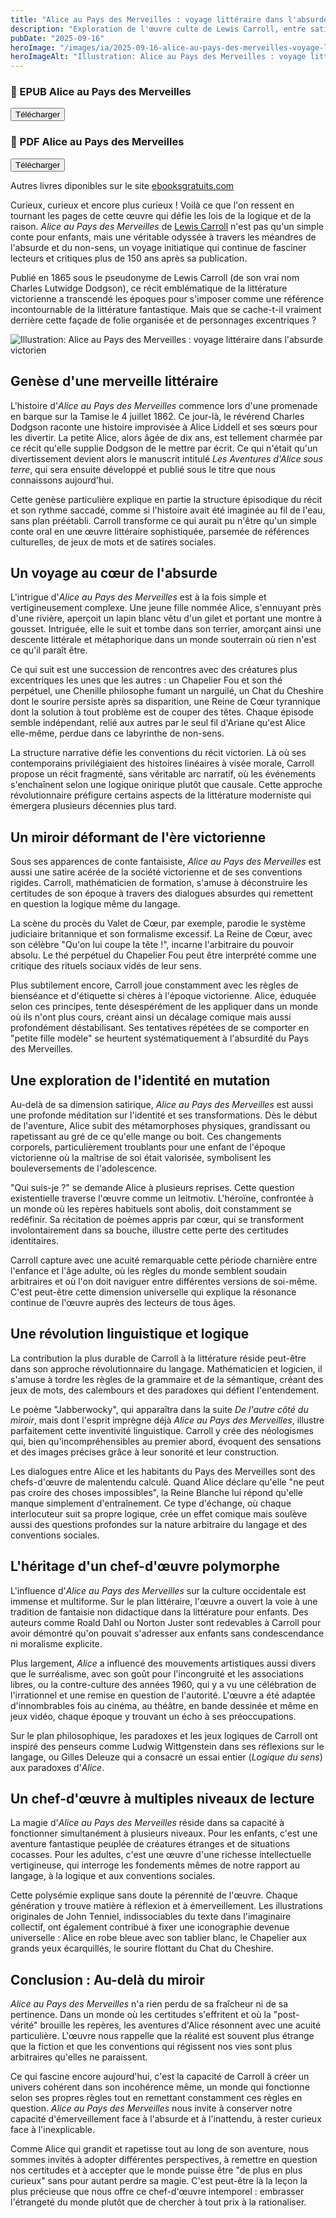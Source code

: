 ```yaml
---
title: "Alice au Pays des Merveilles : voyage littéraire dans l'absurde victorien"
description: "Exploration de l'œuvre culte de Lewis Carroll, entre satire victorienne et quête identitaire, un chef-d'œuvre qui défie la logique et réinvente le langage."
pubDate: "2025-09-16"
heroImage: "/images/ia/2025-09-16-alice-au-pays-des-merveilles-voyage-litteraire-dans-l-absurd-bf4045-hero/2025-09-16-alice-au-pays-des-merveilles-voyage-litteraire-dans-l-absurd-bf4045-hero.png"
heroImageAlt: "Illustration: Alice au Pays des Merveilles : voyage littéraire dans l'absurde victorien"
---
```


<div class="download-grid">
<div class="download-card level-epub ">
  <div class="card-content">
    <h3>📖 EPUB Alice au Pays des Merveilles</h3>
    <button id="btn-epub-alice-au-pays-des-merveilles" class="download-btn" aria-label="Télécharger Alice au Pays des Merveilles (EPUB)">
      Télécharger
    </button>
    <div id="download-container-epub-alice-au-pays-des-merveilles" class="download-container" aria-live="polite" hidden></div>
  </div>
</div>
<div class="download-card level-epub cards-horizontal">
  <div class="card-content">
    <h3>📖 PDF Alice au Pays des Merveilles</h3>
    <button id="btn-pdf-alice-au-pays-des-merveilles" class="download-btn" aria-label="Télécharger Alice au Pays des Merveilles (PDF)">
      Télécharger
    </button>
    <div id="download-container-pdf-alice-au-pays-des-merveilles" class="download-container" aria-live="polite" hidden></div>
  </div>
</div>
</div>

Autres livres diponibles sur le site <a href="https://www.ebooksgratuits.com/" target="_blank" rel="noopener">ebooksgratuits.com</a>

Curieux, curieux et encore plus curieux ! Voilà ce que l'on ressent en tournant les pages de cette œuvre qui défie les lois de la logique et de la raison. *Alice au Pays des Merveilles* de [Lewis Carroll](https://www.radiofrance.fr/franceculture/podcasts/les-nuits-de-france-culture/alice-au-pays-des-merveilles-de-lewis-carroll-ou-l-acces-a-un-monde-imaginaire-1962600) n'est pas qu'un simple conte pour enfants, mais une véritable odyssée à travers les méandres de l'absurde et du non-sens, un voyage initiatique qui continue de fasciner lecteurs et critiques plus de 150 ans après sa publication.

Publié en 1865 sous le pseudonyme de Lewis Carroll (de son vrai nom Charles Lutwidge Dodgson), ce récit emblématique de la littérature victorienne a transcendé les époques pour s'imposer comme une référence incontournable de la littérature fantastique. Mais que se cache-t-il vraiment derrière cette façade de folie organisée et de personnages excentriques ?


<picture><source srcset="/images/ia/2025-09-16-alice-au-pays-des-merveilles-voyage-litteraire-dans-l-absurd-bf4045-inline/2025-09-16-alice-au-pays-des-merveilles-voyage-litteraire-dans-l-absurd-bf4045-inline.avif" type="image/avif" /><source srcset="/images/ia/2025-09-16-alice-au-pays-des-merveilles-voyage-litteraire-dans-l-absurd-bf4045-inline/2025-09-16-alice-au-pays-des-merveilles-voyage-litteraire-dans-l-absurd-bf4045-inline.webp" type="image/webp" /><img src="/images/ia/2025-09-16-alice-au-pays-des-merveilles-voyage-litteraire-dans-l-absurd-bf4045-inline/2025-09-16-alice-au-pays-des-merveilles-voyage-litteraire-dans-l-absurd-bf4045-inline.png" alt="Illustration: Alice au Pays des Merveilles : voyage littéraire dans l'absurde victorien" loading="lazy" decoding="async" /></picture>


## Genèse d'une merveille littéraire

L'histoire d'*Alice au Pays des Merveilles* commence lors d'une promenade en barque sur la Tamise le 4 juillet 1862. Ce jour-là, le révérend Charles Dodgson raconte une histoire improvisée à Alice Liddell et ses sœurs pour les divertir. La petite Alice, alors âgée de dix ans, est tellement charmée par ce récit qu'elle supplie Dodgson de le mettre par écrit. Ce qui n'était qu'un divertissement devient alors le manuscrit intitulé *Les Aventures d'Alice sous terre*, qui sera ensuite développé et publié sous le titre que nous connaissons aujourd'hui.

Cette genèse particulière explique en partie la structure épisodique du récit et son rythme saccadé, comme si l'histoire avait été imaginée au fil de l'eau, sans plan préétabli. Carroll transforme ce qui aurait pu n'être qu'un simple conte oral en une œuvre littéraire sophistiquée, parsemée de références culturelles, de jeux de mots et de satires sociales.

## Un voyage au cœur de l'absurde

L'intrigue d'*Alice au Pays des Merveilles* est à la fois simple et vertigineusement complexe. Une jeune fille nommée Alice, s'ennuyant près d'une rivière, aperçoit un lapin blanc vêtu d'un gilet et portant une montre à gousset. Intriguée, elle le suit et tombe dans son terrier, amorçant ainsi une descente littérale et métaphorique dans un monde souterrain où rien n'est ce qu'il paraît être.

Ce qui suit est une succession de rencontres avec des créatures plus excentriques les unes que les autres : un Chapelier Fou et son thé perpétuel, une Chenille philosophe fumant un narguilé, un Chat du Cheshire dont le sourire persiste après sa disparition, une Reine de Cœur tyrannique dont la solution à tout problème est de couper des têtes. Chaque épisode semble indépendant, relié aux autres par le seul fil d'Ariane qu'est Alice elle-même, perdue dans ce labyrinthe de non-sens.

La structure narrative défie les conventions du récit victorien. Là où ses contemporains privilégiaient des histoires linéaires à visée morale, Carroll propose un récit fragmenté, sans véritable arc narratif, où les événements s'enchaînent selon une logique onirique plutôt que causale. Cette approche révolutionnaire préfigure certains aspects de la littérature moderniste qui émergera plusieurs décennies plus tard.

## Un miroir déformant de l'ère victorienne

Sous ses apparences de conte fantaisiste, *Alice au Pays des Merveilles* est aussi une satire acérée de la société victorienne et de ses conventions rigides. Carroll, mathématicien de formation, s'amuse à déconstruire les certitudes de son époque à travers des dialogues absurdes qui remettent en question la logique même du langage.

La scène du procès du Valet de Cœur, par exemple, parodie le système judiciaire britannique et son formalisme excessif. La Reine de Cœur, avec son célèbre "Qu'on lui coupe la tête !", incarne l'arbitraire du pouvoir absolu. Le thé perpétuel du Chapelier Fou peut être interprété comme une critique des rituels sociaux vidés de leur sens.

Plus subtilement encore, Carroll joue constamment avec les règles de bienséance et d'étiquette si chères à l'époque victorienne. Alice, éduquée selon ces principes, tente désespérément de les appliquer dans un monde où ils n'ont plus cours, créant ainsi un décalage comique mais aussi profondément déstabilisant. Ses tentatives répétées de se comporter en "petite fille modèle" se heurtent systématiquement à l'absurdité du Pays des Merveilles.

## Une exploration de l'identité en mutation

Au-delà de sa dimension satirique, *Alice au Pays des Merveilles* est aussi une profonde méditation sur l'identité et ses transformations. Dès le début de l'aventure, Alice subit des métamorphoses physiques, grandissant ou rapetissant au gré de ce qu'elle mange ou boit. Ces changements corporels, particulièrement troublants pour une enfant de l'époque victorienne où la maîtrise de soi était valorisée, symbolisent les bouleversements de l'adolescence.

"Qui suis-je ?" se demande Alice à plusieurs reprises. Cette question existentielle traverse l'œuvre comme un leitmotiv. L'héroïne, confrontée à un monde où les repères habituels sont abolis, doit constamment se redéfinir. Sa récitation de poèmes appris par cœur, qui se transforment involontairement dans sa bouche, illustre cette perte des certitudes identitaires.

Carroll capture avec une acuité remarquable cette période charnière entre l'enfance et l'âge adulte, où les règles du monde semblent soudain arbitraires et où l'on doit naviguer entre différentes versions de soi-même. C'est peut-être cette dimension universelle qui explique la résonance continue de l'œuvre auprès des lecteurs de tous âges.

## Une révolution linguistique et logique

La contribution la plus durable de Carroll à la littérature réside peut-être dans son approche révolutionnaire du langage. Mathématicien et logicien, il s'amuse à tordre les règles de la grammaire et de la sémantique, créant des jeux de mots, des calembours et des paradoxes qui défient l'entendement.

Le poème "Jabberwocky", qui apparaîtra dans la suite *De l'autre côté du miroir*, mais dont l'esprit imprègne déjà *Alice au Pays des Merveilles*, illustre parfaitement cette inventivité linguistique. Carroll y crée des néologismes qui, bien qu'incompréhensibles au premier abord, évoquent des sensations et des images précises grâce à leur sonorité et leur construction.

Les dialogues entre Alice et les habitants du Pays des Merveilles sont des chefs-d'œuvre de malentendu calculé. Quand Alice déclare qu'elle "ne peut pas croire des choses impossibles", la Reine Blanche lui répond qu'elle manque simplement d'entraînement. Ce type d'échange, où chaque interlocuteur suit sa propre logique, crée un effet comique mais soulève aussi des questions profondes sur la nature arbitraire du langage et des conventions sociales.

## L'héritage d'un chef-d'œuvre polymorphe

L'influence d'*Alice au Pays des Merveilles* sur la culture occidentale est immense et multiforme. Sur le plan littéraire, l'œuvre a ouvert la voie à une tradition de fantaisie non didactique dans la littérature pour enfants. Des auteurs comme Roald Dahl ou Norton Juster sont redevables à Carroll pour avoir démontré qu'on pouvait s'adresser aux enfants sans condescendance ni moralisme explicite.

Plus largement, *Alice* a influencé des mouvements artistiques aussi divers que le surréalisme, avec son goût pour l'incongruité et les associations libres, ou la contre-culture des années 1960, qui y a vu une célébration de l'irrationnel et une remise en question de l'autorité. L'œuvre a été adaptée d'innombrables fois au cinéma, au théâtre, en bande dessinée et même en jeux vidéo, chaque époque y trouvant un écho à ses préoccupations.

Sur le plan philosophique, les paradoxes et les jeux logiques de Carroll ont inspiré des penseurs comme Ludwig Wittgenstein dans ses réflexions sur le langage, ou Gilles Deleuze qui a consacré un essai entier (*Logique du sens*) aux paradoxes d'*Alice*.

## Un chef-d'œuvre à multiples niveaux de lecture

La magie d'*Alice au Pays des Merveilles* réside dans sa capacité à fonctionner simultanément à plusieurs niveaux. Pour les enfants, c'est une aventure fantastique peuplée de créatures étranges et de situations cocasses. Pour les adultes, c'est une œuvre d'une richesse intellectuelle vertigineuse, qui interroge les fondements mêmes de notre rapport au langage, à la logique et aux conventions sociales.

Cette polysémie explique sans doute la pérennité de l'œuvre. Chaque génération y trouve matière à réflexion et à émerveillement. Les illustrations originales de John Tenniel, indissociables du texte dans l'imaginaire collectif, ont également contribué à fixer une iconographie devenue universelle : Alice en robe bleue avec son tablier blanc, le Chapelier aux grands yeux écarquillés, le sourire flottant du Chat du Cheshire.

## Conclusion : Au-delà du miroir

*Alice au Pays des Merveilles* n'a rien perdu de sa fraîcheur ni de sa pertinence. Dans un monde où les certitudes s'effritent et où la "post-vérité" brouille les repères, les aventures d'Alice résonnent avec une acuité particulière. L'œuvre nous rappelle que la réalité est souvent plus étrange que la fiction et que les conventions qui régissent nos vies sont plus arbitraires qu'elles ne paraissent.

Ce qui fascine encore aujourd'hui, c'est la capacité de Carroll à créer un univers cohérent dans son incohérence même, un monde qui fonctionne selon ses propres règles tout en remettant constamment ces règles en question. *Alice au Pays des Merveilles* nous invite à conserver notre capacité d'émerveillement face à l'absurde et à l'inattendu, à rester curieux face à l'inexplicable.

Comme Alice qui grandit et rapetisse tout au long de son aventure, nous sommes invités à adopter différentes perspectives, à remettre en question nos certitudes et à accepter que le monde puisse être "de plus en plus curieux" sans pour autant perdre sa magie. C'est peut-être là la leçon la plus précieuse que nous offre ce chef-d'œuvre intemporel : embrasser l'étrangeté du monde plutôt que de chercher à tout prix à la rationaliser.


